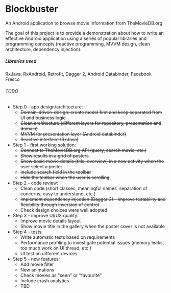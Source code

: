 # Blockbuster

An Android application to browse movie information from TheMovieDB.org

The goal of this project is to provide a demonstration about how to write an effective Android application using a series of popular libraries and programming concepts (reactive programming, MVVM design, clean architecture, dependency injection). 

##### Libraries used
RxJava, RxAndroid, Retrofit, Dagger 2, Android Databinder, Facebook Fresco

###### TODO
- Step 0 - app design/architecture:
  - ~~Domain-driven-design: create model first and keep separated from UI and business logic~~
  - ~~Clean architecture (different layers for repository, presentation and domain)~~
  - ~~MVVM for presentation layer (Android databinder)~~
  - ~~Reactive interface (RxJava)~~
- Step 1 - first working solution:
  - ~~Connect to TheMovieDB.org API (query, search movie, etc.)~~
  - ~~Show results in a grid of posters~~
  - ~~Show basic movie details (title, overview) in a new activity when the user select a poster~~
  - ~~Include search field in the toolbar~~
  - ~~Hide the toolbar when the user is scrolling~~
- Step 2 - code review:
  - Clean code (short classes, meaningful names, separation of concerns, easy to understand, etc.)
  - ~~Implement dependency injection (Dagger 2) - improve testability and flexibility through inversion of control~~
  - Check design choices were well adopted
- Step 3 - improve UI/UX quality:
  - Improve movie details layout
  - Show movie title in the gallery when the poster cover is not available
- Step 4 - tests:
  - Write automatic tests based on requirements
  - Performance profiling to investigate potential issues (memory leaks, too much work on UI thread, etc.)
  - UI test on different devices
- Step 5 - new features:
  - Add movie filter
  - New animations
  - Check movies as "seen" or "favourite" 
  - Include crash analytics
  - TBD
